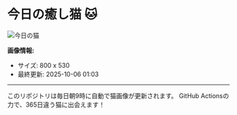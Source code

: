 # 今日の癒し猫 🐱

![今日の猫](https://cdn2.thecatapi.com/images/bom.jpg)

**画像情報:**
- サイズ: 800 x 530
- 最終更新: 2025-10-06 01:03

---

このリポジトリは毎日朝9時に自動で猫画像が更新されます。
GitHub Actionsの力で、365日違う猫に出会えます！

